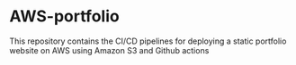 # AWS-portfolio
This repository contains the CI/CD pipelines for deploying a static portfolio website on AWS using Amazon S3 and Github actions 
